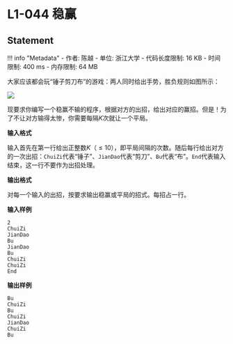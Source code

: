 
# L1-044 稳赢

## Statement

!!! info "Metadata"
    - 作者: 陈越
    - 单位: 浙江大学
    - 代码长度限制: 16 KB
    - 时间限制: 400 ms
    - 内存限制: 64 MB

大家应该都会玩“锤子剪刀布”的游戏：两人同时给出手势，胜负规则如图所示：


![](~/367)

现要求你编写一个稳赢不输的程序，根据对方的出招，给出对应的赢招。但是！为了不让对方输得太惨，你需要每隔$K$次就让一个平局。

**输入格式**

输入首先在第一行给出正整数$K$（$\le 10$），即平局间隔的次数。随后每行给出对方的一次出招：`ChuiZi`代表“锤子”、`JianDao`代表“剪刀”、`Bu`代表“布”。`End`代表输入结束，这一行不要作为出招处理。

**输出格式**

对每一个输入的出招，按要求输出稳赢或平局的招式。每招占一行。

**输入样例**
```plaintext
2
ChuiZi
JianDao
Bu
JianDao
Bu
ChuiZi
ChuiZi
End
```

**输出样例**
```plaintext
Bu
ChuiZi
Bu
ChuiZi
JianDao
ChuiZi
Bu
```
